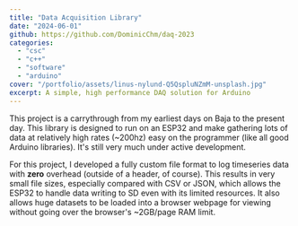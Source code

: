 ```yaml
---
title: "Data Acquisition Library"
date: "2024-06-01"
github: https://github.com/DominicChm/daq-2023
categories:
  - "csc"
  - "c++"
  - "software"
  - "arduino"
cover: "/portfolio/assets/linus-nylund-Q5QspluNZmM-unsplash.jpg"
excerpt: A simple, high performance DAQ solution for Arduino
---
```


This project is a carrythrough from my earliest days on Baja to the present day. This library is designed to run on an ESP32 and make gathering lots of data at relatively high rates (~200hz) easy on the programmer (like all good Arduino libraries). It's still very much under active development.

For this project, I developed a fully custom file format to log timeseries data with **zero** overhead (outside of a header, of course). This results in very small file sizes, especially compared with CSV or JSON, which allows the ESP32 to handle data writing to SD even with its limited resources. It also allows huge datasets to be loaded into a browser webpage for viewing without going over the browser's ~2GB/page RAM limit. 